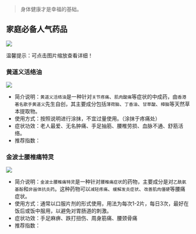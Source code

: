 > 身体健康才是幸福的基础。

## 家庭必备人气药品
![](https://mg.meiflower.top/oss/bng/medicine/yao_home.jpg)

温馨提示：可点击图片缩放查看详细！

### 黄道义活络油
![](https://mg.meiflower.top/oss/bng/medicine/hdy2.png)
* 简介说明：`黄道义活络油`是一种针对`关节疼痛`、`肌肉酸痛`等症状的中成药，由`香港著名歌手黄道义`先生自创，其主要成分包括`薄荷脑`、`丁香油`、`甘草酸`、`樟脑`等天然草本提取物。
* 使用方式：按照说明进行涂抹，不宜过量使用。（涂抹于疼痛处）
* 症状功效：老人最爱、无名肿痛、手足抽筋、腰椎劳损、血脉不通、舒筋活络。
* 推荐指数：<i class="el-icon-star-on" style="color:red;"></i><i class="el-icon-star-on" style="color:red;"></i><i class="el-icon-star-on" style="color:red;"></i><i class="el-icon-star-on" style="color:red;"></i><i class="el-icon-star-on" style="color:red;"></i>

### 金波士腰椎痛特灵
![](https://mg.meiflower.top/oss/bng/medicine/jbs_sm.png)
* 简介说明：`金波士腰椎痛特灵`是一种针对`腰椎痛症状`的药物，主要成分是对`乙酰氨基酚`和`非甾体抗炎药`。这种药物可以`减轻疼痛`、`缓解发炎症状`、`改善肌肉僵硬`等腰痛症状。
* 使用方式：通常以口服片剂的形式使用，用法为每次1-2片，每日3次，最好在饭后或饭中服用，以避免对胃肠道的刺激。
* 症状功效：手足麻痹、跌打扭伤、周身筋痛、腰颈骨痛
* 推荐指数：<i class="el-icon-star-on" style="color:red;"></i><i class="el-icon-star-on" style="color:red;"></i><i class="el-icon-star-on" style="color:red;"></i><i class="el-icon-star-on" style="color:red;"></i><i class="el-icon-star-on" style="color:red;"></i>